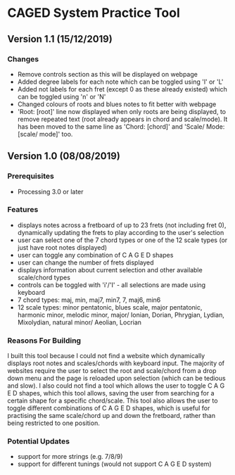 # CAGED System Practice Tool

## Version 1.1 (15/12/2019)

### Changes
- Remove controls section as this will be displayed on webpage
- Added degree labels for each note which can be toggled using 'l' or 'L'
- Added not labels for each fret (except 0 as these already existed) which can be toggled using 'n' or 'N'
- Changed colours of roots and blues notes to fit better with webpage
- 'Root: [root]' line now displayed when only roots are being displayed, to remove repeated text (root already appears in chord and scale/mode).  It has been moved to the same line as 'Chord: [chord]' and 'Scale/ Mode: [scale/ mode]' too.

## Version 1.0 (08/08/2019)

### Prerequisites
- Processing 3.0 or later

### Features
- displays notes across a fretboard of up to 23 frets (not including fret 0), 
dynamically updating the frets to play according to the user's selection
- user can select one of the 7 chord types or one of the 12 scale types (or 
just have root notes displayed)
- user can toggle any combination of C A G E D shapes
- user can change the number of frets displayed
- displays information about current selection and other available scale/chord types
- controls can be toggled with 'i'/'I' - all selections are made using keyboard
- 7 chord types:  maj, min, maj7, min7, 7, maj6, min6
- 12 scale types: minor pentatonic, blues scale, major pentatonic, 
harmonic minor, melodic minor, major/ Ionian, Dorian, Phrygian, Lydian, Mixolydian, 
natural minor/ Aeolian, Locrian

### Reasons For Building
I built this tool because I could not find a website which dynamically displays root notes and scales/chords with keyboard input.  The majority of websites require the user to select the root and scale/chord from a drop down menu and the page is reloaded upon selection (which can be tedious and slow).  I also could not find a tool which allows the user to toggle C A G E D shapes, which this tool allows, saving the user from searching for a certain shape for a specific chord/scale. This tool also allows the user to toggle different combinations of C A G E D shapes, which is useful for practising the same scale/chord up and down the fretboard, rather than being restricted to one position.

### Potential Updates
- support for more strings (e.g. 7/8/9)
- support for different tunings (would not support C A G E D system)
